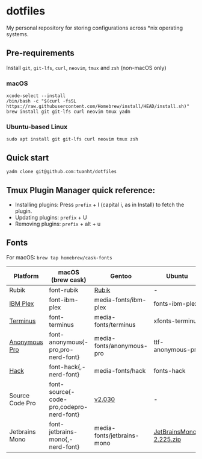 # dotfiles

My personal repository for storing configurations across *nix operating systems.

## Pre-requirements

Install `git`, `git-lfs`, `curl`, `neovim`, `tmux` and `zsh` (non-macOS only)

### macOS

```shell
xcode-select --install
/bin/bash -c "$(curl -fsSL https://raw.githubusercontent.com/Homebrew/install/HEAD/install.sh)"
brew install git git-lfs curl neovim tmux yadm
```

### Ubuntu-based Linux

```shell
sudo apt install git git-lfs curl neovim tmux zsh
```

## Quick start

```shell
yadm clone git@github.com:tuanht/dotfiles
```

## Tmux Plugin Manager quick reference:

- Installing plugins: Press `prefix` + I (capital i, as in Install) to fetch the plugin.
- Updating plugins: `prefix` + U
- Removing plugins: `prefix` + alt + u

## Fonts

For macOS: `brew tap homebrew/cask-fonts`

| Platform | macOS (brew cask) | Gentoo | Ubuntu |
|----------|-------------------|--------|--------|
| Rubik | font-rubik | [Rubik](https://www.fontsquirrel.com/fonts/rubik) | - |
| [IBM Plex](https://www.ibm.com/plex/) | font-ibm-plex | media-fonts/ibm-plex | fonts-ibm-plex |
| [Terminus](https://files.ax86.net/terminus-ttf/) | font-terminus | media-fonts/terminus | xfonts-terminus |
| [Anonymous Pro](https://www.marksimonson.com/fonts/view/anonymous-pro) | font-anonymous{-pro,pro-nerd-font} | media-fonts/anonymous-pro | ttf-anonymous-pro |
| [Hack](https://sourcefoundry.org/hack/) | font-hack{,-nerd-font} | media-fonts/hack | fonts-hack |
| Source Code Pro | font-source{-code-pro,codepro-nerd-font} | [v2.030](https://github.com/adobe-fonts/source-code-pro/releases/download/2.030R-ro%2F1.050R-it/source-code-pro-2.030R-ro-1.050R-it.zip) | - |
| Jetbrains Mono | font-jetbrains-mono{,-nerd-font} | media-fonts/jetbrains-mono | [JetBrainsMono-2.225.zip](https://download.jetbrains.com/fonts/JetBrainsMono-2.225.zip) |

